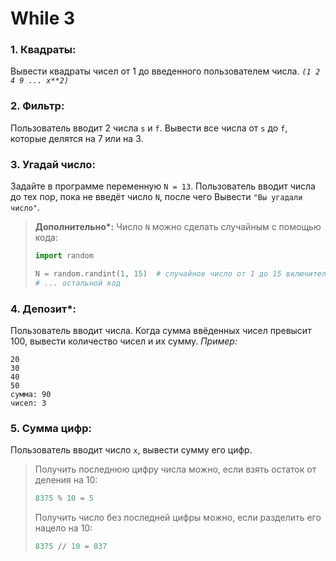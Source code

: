 # While 3
### 1. **Квадраты:**
Вывести квадраты чисел от 1 до введенного пользователем числа. *```(1 2 4 9 ... x**2)```*

### 2. **Фильтр:**
Пользователь вводит 2 числа `s` и `f`. Вывести все числа от `s` до `f`, которые делятся на 7 или на 3.

### 3. **Угадай число:**
Задайте в программе переменную `N = 13`. Пользователь вводит числа до тех пор, пока не введёт число `N`, после чего Вывести `"Вы угадали число"`.
   
   > **Дополнительно\*:**
   > Число `N` можно сделать случайным с помощью кода:
   > 
   > ```python
   > import random
   > 
   > N = random.randint(1, 15)  # случайное число от 1 до 15 включительно
   > # ... остальной код
   > ```

### 4. **Депозит\*:**
Пользователь вводит числа. Когда сумма ввёденных чисел превысит 100, вывести количество чисел и их сумму.
    *Пример:*
   
   ```
   20
   30
   40
   50
   сумма: 90
   чисел: 3
   ```

### 5. **Сумма цифр:**
Пользователь вводит число `x`, вывести сумму его цифр.
   
   > Получить последнюю цифру числа можно, если взять остаток от деления на 10:
   > 
   > ```python
   > 8375 % 10 = 5
   > ```
   > 
   > Получить число без последней цифры можно, если разделить его нацело на 10:
   > 
   > ```python
   > 8375 // 10 = 837
   > ```
